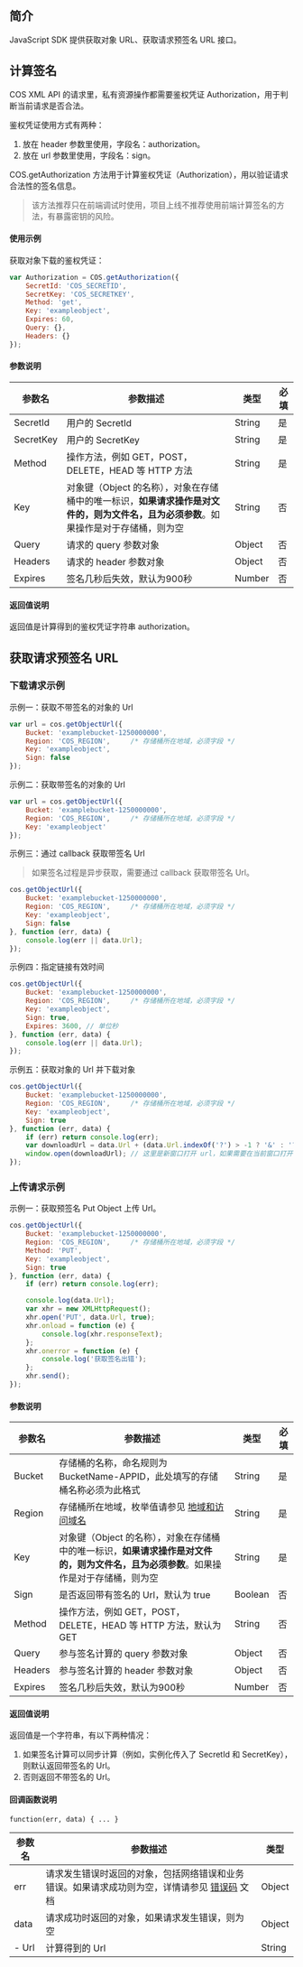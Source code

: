 ## 简介

JavaScript SDK 提供获取对象 URL、获取请求预签名 URL 接口。

## 计算签名

COS XML API 的请求里，私有资源操作都需要鉴权凭证 Authorization，用于判断当前请求是否合法。

鉴权凭证使用方式有两种：

1. 放在 header 参数里使用，字段名：authorization。
2. 放在 url 参数里使用，字段名：sign。

COS.getAuthorization 方法用于计算鉴权凭证（Authorization），用以验证请求合法性的签名信息。

>该方法推荐只在前端调试时使用，项目上线不推荐使用前端计算签名的方法，有暴露密钥的风险。

#### 使用示例

获取对象下载的鉴权凭证：

[//]: # (.cssg-snippet-get-authorization)
```js
var Authorization = COS.getAuthorization({
    SecretId: 'COS_SECRETID',
    SecretKey: 'COS_SECRETKEY',
    Method: 'get',
    Key: 'exampleobject',
    Expires: 60,
    Query: {},
    Headers: {}
});
```

#### 参数说明

| 参数名    | 参数描述                                                     | 类型   | 必填 |
| --------- | ------------------------------------------------------------ | ------ | ---- |
| SecretId  | 用户的 SecretId                                              | String | 是   |
| SecretKey | 用户的 SecretKey                                             | String | 是   |
| Method    | 操作方法，例如 GET，POST，DELETE，HEAD 等 HTTP 方法           | String | 是   |
| Key       | 对象键（Object 的名称），对象在存储桶中的唯一标识，**如果请求操作是对文件的，则为文件名，且为必须参数**。如果操作是对于存储桶，则为空 | String | 否   |
| Query     | 请求的 query 参数对象                                        | Object | 否   |
| Headers   | 请求的 header 参数对象                                       | Object | 否   |
| Expires   | 签名几秒后失效，默认为900秒                                  | Number | 否   |

#### 返回值说明

返回值是计算得到的鉴权凭证字符串 authorization。

## 获取请求预签名 URL

### 下载请求示例

示例一：获取不带签名的对象的 Url

[//]: # (.cssg-snippet-get-presign-download-url)
```js
var url = cos.getObjectUrl({
    Bucket: 'examplebucket-1250000000',
    Region: 'COS_REGION',     /* 存储桶所在地域，必须字段 */
    Key: 'exampleobject',
    Sign: false
});
```

示例二：获取带签名的对象的 Url

[//]: # (.cssg-snippet-get-presign-download-url-signed)
```js
var url = cos.getObjectUrl({
    Bucket: 'examplebucket-1250000000',
    Region: 'COS_REGION',     /* 存储桶所在地域，必须字段 */
    Key: 'exampleobject'
});
```

示例三：通过 callback 获取带签名 Url

>如果签名过程是异步获取，需要通过 callback 获取带签名 Url。

[//]: # (.cssg-snippet-get-presign-download-url-callback)
```js
cos.getObjectUrl({
    Bucket: 'examplebucket-1250000000',
    Region: 'COS_REGION',     /* 存储桶所在地域，必须字段 */
    Key: 'exampleobject',
    Sign: false
}, function (err, data) {
    console.log(err || data.Url);
});
```

示例四：指定链接有效时间

[//]: # (.cssg-snippet-get-presign-download-url-expiration)
```js
cos.getObjectUrl({
    Bucket: 'examplebucket-1250000000',
    Region: 'COS_REGION',     /* 存储桶所在地域，必须字段 */
    Key: 'exampleobject',
    Sign: true,
    Expires: 3600, // 单位秒
}, function (err, data) {
    console.log(err || data.Url);
});
```

示例五：获取对象的 Url 并下载对象

[//]: # (.cssg-snippet-get-presign-download-url-then-fetch)
```js
cos.getObjectUrl({
    Bucket: 'examplebucket-1250000000',
    Region: 'COS_REGION',     /* 存储桶所在地域，必须字段 */
    Key: 'exampleobject',
    Sign: true
}, function (err, data) {
    if (err) return console.log(err);
    var downloadUrl = data.Url + (data.Url.indexOf('?') > -1 ? '&' : '?') + 'response-content-disposition=attachment'; // 补充强制下载的参数
    window.open(downloadUrl); // 这里是新窗口打开 url，如果需要在当前窗口打开，可以使用隐藏的 iframe 下载，或使用 a 标签 download 属性协助下载
});
```

### 上传请求示例

示例一：获取预签名 Put Object 上传 Url。

[//]: # (.cssg-snippet-get-presign-upload-url)
```js
cos.getObjectUrl({
    Bucket: 'examplebucket-1250000000',
    Region: 'COS_REGION',     /* 存储桶所在地域，必须字段 */
    Method: 'PUT',
    Key: 'exampleobject',
    Sign: true
}, function (err, data) {
    if (err) return console.log(err);

    console.log(data.Url);
    var xhr = new XMLHttpRequest();
    xhr.open('PUT', data.Url, true);
    xhr.onload = function (e) {
        console.log(xhr.responseText);
    };
    xhr.onerror = function (e) {
        console.log('获取签名出错');
    };
    xhr.send();
});
```

#### 参数说明

| 参数名  | 参数描述                                                     | 类型    | 必填 |
| ------- | ------------------------------------------------------------ | ------- | ---- |
| Bucket  | 存储桶的名称，命名规则为 BucketName-APPID，此处填写的存储桶名称必须为此格式 | String  | 是   |
| Region  | 存储桶所在地域，枚举值请参见 [地域和访问域名](https://intl.cloud.tencent.com/document/product/436/6224) | String  | 是   |
| Key     | 对象键（Object 的名称），对象在存储桶中的唯一标识，**如果请求操作是对文件的，则为文件名，且为必须参数**。如果操作是对于存储桶，则为空 | String  | 是   |
| Sign    | 是否返回带有签名的 Url，默认为 true                          | Boolean | 否   |
| Method  | 操作方法，例如 GET，POST，DELETE，HEAD 等 HTTP 方法，默认为 GET | String  | 否   |
| Query   | 参与签名计算的 query 参数对象                                | Object  | 否   |
| Headers | 参与签名计算的 header 参数对象                               | Object  | 否   |
| Expires | 签名几秒后失效，默认为900秒                                  | Number  | 否   |

#### 返回值说明

返回值是一个字符串，有以下两种情况：

1. 如果签名计算可以同步计算（例如，实例化传入了 SecretId 和 SecretKey），则默认返回带签名的 Url。
2. 否则返回不带签名的 Url。

#### 回调函数说明

```
function(err, data) { ... }
```

| 参数名 | 参数描述                                                     | 类型   |
| ------ | ------------------------------------------------------------ | ------ |
| err    | 请求发生错误时返回的对象，包括网络错误和业务错误。如果请求成功则为空，详情请参见 [错误码](https://cloud.tencent.com/document/product/436/7730) 文档 | Object |
| data   | 请求成功时返回的对象，如果请求发生错误，则为空               | Object |
| - Url  | 计算得到的 Url                                               | String |
